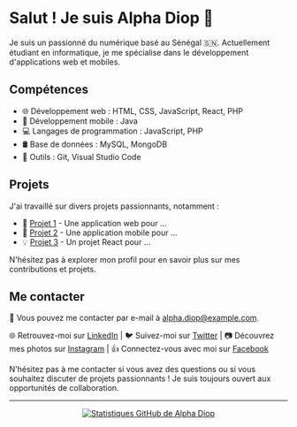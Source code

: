# Salut ! Je suis Alpha Diop 👋

Je suis un passionné du numérique basé au Sénégal 🇸🇳. Actuellement étudiant en informatique, je me spécialise dans le développement d'applications web et mobiles.

## Compétences

- 🌐 Développement web : HTML, CSS, JavaScript, React, PHP
- 📱 Développement mobile : Java
- 💻 Langages de programmation : JavaScript, PHP
- 🛢️ Base de données : MySQL, MongoDB
- 🔧 Outils : Git, Visual Studio Code

## Projets

J'ai travaillé sur divers projets passionnants, notamment :

- 🚀 [Projet 1](lien_vers_projet_1) - Une application web pour ...
- 🌟 [Projet 2](lien_vers_projet_2) - Une application mobile pour ...
- 💡 [Projet 3](lien_vers_projet_3) - Un projet React pour ...

N'hésitez pas à explorer mon profil pour en savoir plus sur mes contributions et projets.

## Me contacter

📧 Vous pouvez me contacter par e-mail à alpha.diop@example.com.

🌐 Retrouvez-moi sur [LinkedIn](https://www.linkedin.com/in/alphadiopctrl/) | 🐦 Suivez-moi sur [Twitter](https://www.twitter.com/alphadiopctrl) | 📷 Découvrez mes photos sur [Instagram](https://www.instagram.com/alphadiopctrl) | 👍 Connectez-vous avec moi sur [Facebook](https://www.facebook.com/alphadiopctrl)

N'hésitez pas à me contacter si vous avez des questions ou si vous souhaitez discuter de projets passionnants ! Je suis toujours ouvert aux opportunités de collaboration.

---

<div align="center">
  <a href="https://github.com/alphadiop7">
    <img src="https://github-readme-stats.vercel.app/api?username=alphadiop7&show_icons=true&hide_title=true&hide_border=true&count_private=true&theme=radical" alt="Statistiques GitHub de Alpha Diop">
  </a>
</div>
